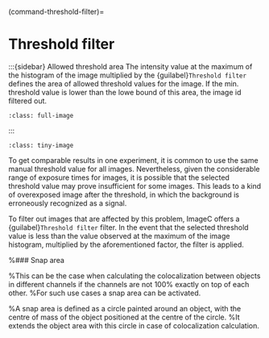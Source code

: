 (command-threshold-filter)=
# Threshold filter

:::{sidebar} Allowed threshold area
The intensity value at the maximum of the histogram of the image multiplied by the {guilabel}`Threshold filter` defines the area of allowed threshold values for the image.
If the min. threshold value is lower than the lowe bound of this area, the image id filtered out.

```{figure} images/threshold_filter.drawio.svg
:class: full-image
```

:::

```{figure} images/threshold_filter_screenshot.png
:class: tiny-image
```

To get comparable results in one experiment, it is common to use the same manual threshold value for all images.
Nevertheless, given the considerable range of exposure times for images, it is possible that the selected threshold value may prove insufficient for some images.
This leads to a kind of overexposed image after the threshold, in which the background is erroneously recognized as a signal.

To filter out images that are affected by this problem, ImageC offers a  {guilabel}`Threshold filter` filter.
In the event that the selected threshold value is less than the value observed at the maximum of the image histogram, multiplied by the aforementioned factor, the filter is applied.


%### Snap area

%This can be the case when calculating the colocalization between objects in different channels if the channels are not 100% exactly on top of each other.
%For such use cases a snap area can be activated.

%A snap area is defined as a circle painted around an object, with the centre of mass of the object positioned at the centre of the circle.
%It extends the object area with this circle in case of colocalization calculation. 